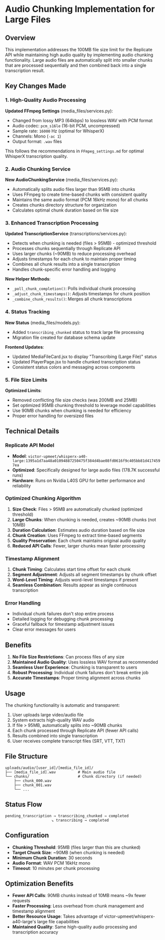 # Audio Chunking Implementation for Large Files

## Overview

This implementation addresses the 100MB file size limit for the Replicate API while maintaining high audio quality by implementing audio chunking functionality. Large audio files are automatically split into smaller chunks that are processed sequentially and then combined back into a single transcription result.

## Key Changes Made

### 1. High-Quality Audio Processing

**Updated FFmpeg Settings** (media_files/services.py):
- Changed from lossy MP3 (64kbps) to lossless WAV with PCM format
- Audio codec: `pcm_s16le` (16-bit PCM, uncompressed)
- Sample rate: `16000` Hz (optimal for WhisperX)
- Channels: Mono (`-ac 1`)
- Output format: `.wav` files

This follows the recommendations in `FFmpeg_settings.md` for optimal WhisperX transcription quality.

### 2. Audio Chunking Service

**New AudioChunkingService** (media_files/services.py):
- Automatically splits audio files larger than 95MB into chunks
- Uses FFmpeg to create time-based chunks with consistent quality
- Maintains the same audio format (PCM 16kHz mono) for all chunks
- Creates chunks directory structure for organization
- Calculates optimal chunk duration based on file size

### 3. Enhanced Transcription Processing

**Updated TranscriptionService** (transcriptions/services.py):
- Detects when chunking is needed (files > 95MB) - optimized threshold
- Processes chunks sequentially through Replicate API
- Uses larger chunks (~90MB) to reduce processing overhead
- Adjusts timestamps for each chunk to maintain proper timing
- Combines all chunk results into a single transcription
- Handles chunk-specific error handling and logging

**New Helper Methods**:
- `_poll_chunk_completion()`: Polls individual chunk processing
- `_adjust_chunk_timestamps()`: Adjusts timestamps for chunk position
- `_combine_chunk_results()`: Merges all chunk transcriptions

### 4. Status Tracking

**New Status** (media_files/models.py):
- Added `transcribing_chunked` status to track large file processing
- Migration file created for database schema update

**Frontend Updates**:
- Updated MediaFileCard.jsx to display "Transcribing (Large File)" status
- Updated PlayerPage.jsx to handle chunked transcription status
- Consistent status colors and messaging across components

### 5. File Size Limits

**Optimized Limits**:
- Removed conflicting file size checks (was 200MB and 25MB)
- Set optimized 95MB chunking threshold to leverage model capabilities
- Use 90MB chunks when chunking is needed for efficiency
- Proper error handling for oversized files

## Technical Details

### Replicate API Model
- **Model**: `victor-upmeet/whisperx-a40-large:1395a1d7aa48a01094887250475f384d4bae08fd0616f9c405bb81d4174597ea`
- **Optimized**: Specifically designed for large audio files (178.7K successful runs)
- **Hardware**: Runs on Nvidia L40S GPU for better performance and reliability

### Optimized Chunking Algorithm

1. **Size Check**: Files > 95MB are automatically chunked (optimized threshold)
2. **Large Chunks**: When chunking is needed, creates ~90MB chunks (not 10MB)
3. **Duration Calculation**: Estimates audio duration based on file size
4. **Chunk Creation**: Uses FFmpeg to extract time-based segments
5. **Quality Preservation**: Each chunk maintains original audio quality
6. **Reduced API Calls**: Fewer, larger chunks mean faster processing

### Timestamp Alignment

1. **Chunk Timing**: Calculates start time offset for each chunk
2. **Segment Adjustment**: Adjusts all segment timestamps by chunk offset
3. **Word-Level Timing**: Adjusts word-level timestamps if present
4. **Seamless Combination**: Results appear as single continuous transcription

### Error Handling

- Individual chunk failures don't stop entire process
- Detailed logging for debugging chunk processing
- Graceful fallback for timestamp adjustment issues
- Clear error messages for users

## Benefits

1. **No File Size Restrictions**: Can process files of any size
2. **Maintained Audio Quality**: Uses lossless WAV format as recommended
3. **Seamless User Experience**: Chunking is transparent to users
4. **Robust Processing**: Individual chunk failures don't break entire job
5. **Accurate Timestamps**: Proper timing alignment across chunks

## Usage

The chunking functionality is automatic and transparent:

1. User uploads large video/audio file
2. System extracts high-quality WAV audio
3. If file > 95MB, automatically splits into ~90MB chunks
4. Each chunk processed through Replicate API (fewer API calls)
5. Results combined into single transcription
6. User receives complete transcript files (SRT, VTT, TXT)

## File Structure

```
uploads/audio/[user_id]/[media_file_id]/
├── [media_file_id].wav          # Main audio file
└── chunks/                      # Chunk directory (if needed)
    ├── chunk_000.wav
    ├── chunk_001.wav
    └── ...
```

## Status Flow

```
pending_transcription → transcribing_chunked → completed
                     ↘ transcribing → completed
```

## Configuration

- **Chunking Threshold**: 95MB (files larger than this are chunked)
- **Target Chunk Size**: ~90MB (when chunking is needed)
- **Minimum Chunk Duration**: 30 seconds
- **Audio Format**: WAV PCM 16kHz mono
- **Timeout**: 10 minutes per chunk processing

## Optimization Benefits

- **Fewer API Calls**: 90MB chunks instead of 10MB means ~9x fewer requests
- **Faster Processing**: Less overhead from chunk management and timestamp alignment
- **Better Resource Usage**: Takes advantage of victor-upmeet/whisperx-a40-large's large file capabilities
- **Maintained Quality**: Same high-quality audio processing and transcription accuracy
